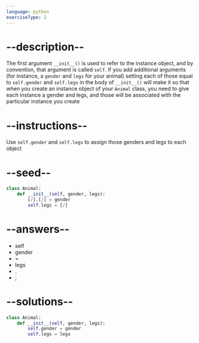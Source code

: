 ```yaml
---
language: python
exerciseType: 2
---
```


# --description--

The first argument `__init__()` is used to refer to the instance object, and by convention, that argument is called `self`.
If you add additional arguments (for instance, a `gender` and `legs` for your animal) setting each of those equal to `self.gender` and `self.legs` in the body of `__init__()` will make it so that when you create an instance object of your `Animal` class, you need to give each instance a gender and legs, and those will be associated with the particular instance you create

# --instructions--

Use `self.gender` and `self.legs` to assign those genders and legs to each object

# --seed--

```python
class Animal:
    def __init__(self, gender, legs):
        [/].[/] = gender
        self.legs = [/]
```

# --answers--

- self
- gender
- =
- legs
- .
- ;

# --solutions--

```python
class Animal:
    def __init__(self, gender, legs):
        self.gender = gender
        self.legs = legs
```
